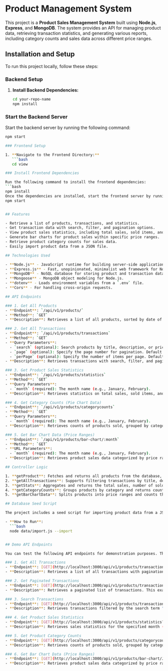 # Product Management System

This project is a **Product Sales Management System** built using **Node.js**, **Express**, and **MongoDB**. The system provides an API for managing product data, retrieving transaction statistics, and generating various reports, including category counts and sales data across different price ranges.

## Installation and Setup

To run this project locally, follow these steps:

### Backend Setup

1. **Install Backend Dependencies:**
   ```bash
   cd your-repo-name
   npm install
### Start the Backend Server

Start the backend server by running the following command:
```bash
npm start

### Frontend Setup

1. **Navigate to the Frontend Directory:**
   ```bash
   cd view

### Install Frontend Dependencies

Run the following command to install the frontend dependencies:
```bash
npm install
Once the dependencies are installed, start the frontend server by running:
npm start


## Features

- Retrieve a list of products, transactions, and statistics.
- Get transaction data with search, filter, and pagination options.
- View product sales statistics, including total sales, sold items, and unsold items.
- Generate bar charts for product sales within specific price ranges.
- Retrieve product category counts for sales data.
- Easily import product data from a JSON file.

## Technologies Used

- **Node.js** - JavaScript runtime for building server-side applications.
- **Express.js** - Fast, unopinionated, minimalist web framework for Node.js.
- **MongoDB** - NoSQL database for storing product and transaction data.
- **Mongoose** - MongoDB object modeling for Node.js.
- **dotenv** - Loads environment variables from a `.env` file.
- **Cors** - For handling cross-origin requests.

## API Endpoints

### 1. Get All Products
- **Endpoint**: `/api/v1/products/`
- **Method**: `GET`
- **Description**: Retrieves a list of all products, sorted by date of sale in descending order.

### 2. Get All Transactions
- **Endpoint**: `/api/v1/products/transactions`
- **Method**: `GET`
- **Query Parameters**:
  - `search` (optional): Search products by title, description, or price.
  - `page` (optional): Specify the page number for pagination. Default is 1.
  - `perPage` (optional): Specify the number of items per page. Default is 10.
- **Description**: Retrieves transactions with search, filter, and pagination functionality.

### 3. Get Product Sales Statistics
- **Endpoint**: `/api/v1/products/statistics`
- **Method**: `GET`
- **Query Parameters**:
  - `month` (required): The month name (e.g., January, February).
- **Description**: Retrieves statistics on total sales, sold items, and unsold items for a specific month.

### 4. Get Category Counts (Pie Chart Data)
- **Endpoint**: `/api/v1/products/categorycounts`
- **Method**: `GET`
- **Query Parameters**:
  - `month` (required): The month name (e.g., January, February).
- **Description**: Retrieves counts of products sold, grouped by category, for a specific month.

### 5. Get Bar Chart Data (Price Ranges)
- **Endpoint**: `/api/v1/products/bar-chart/:month`
- **Method**: `GET`
- **URL Parameters**:
  - `month` (required): The month name (e.g., January, February).
- **Description**: Retrieves product sales data categorized by price ranges for a specific month.

## Controller Logic

1. **getProduct**: Fetches and returns all products from the database, sorted by the most recent date of sale.
2. **getAllTransactions**: Supports filtering transactions by title, description, and price. Provides pagination and a total record count for large datasets.
3. **getStats**: Aggregates and returns the total sales, number of sold items, and unsold items for a given month using MongoDB’s aggregation pipeline.
4. **getCategoryCounts**: Groups products by category and returns counts for each category based on sales data for a given month.
5. **getBarChartData**: Splits products into price ranges and counts the number of products in each range for a specific month.

## Database Seed Script

The project includes a seed script for importing product data from a JSON file into MongoDB.

- **How to Run**:
  ```bash
  node data/import.js --import


## Demo API Endpoints

You can test the following API endpoints for demonstration purposes. These endpoints provide various functionalities related to product transactions, statistics, and data visualization.

### 1. Get All Transactions
- **Endpoint**: [GET](http://localhost:3000/api/v1/products/transactions)
- **Description**: Retrieves a list of all transactions with pagination. By default, it returns the first page with a predefined number of items per page.

### 2. Get Paginated Transactions
- **Endpoint**: [GET](http://localhost:3000/api/v1/products/transactions?page=2&perPage=5)
- **Description**: Retrieves a paginated list of transactions. This example retrieves the second page with 5 transactions per page. You can adjust the `page` and `perPage` query parameters to navigate through different pages of results.

### 3. Search Transactions
- **Endpoint**: [GET](http://localhost:3000/api/v1/products/transactions?search=jacket&page=1&perPage=5)
- **Description**: Retrieves transactions filtered by the search term "jacket." This example fetches the first page with 5 results per page. You can modify the `search` parameter to find specific products.

### 4. Get Product Sales Statistics
- **Endpoint**: [GET](http://localhost:3000/api/v1/products/statistics?month=November)
- **Description**: Retrieves sales statistics for the specified month (November). It includes total sales, sold items, and unsold items.

### 5. Get Product Category Counts
- **Endpoint**: [GET](http://localhost:3000/api/v1/products/categorycounts?month=January)
- **Description**: Retrieves counts of products sold, grouped by category, for the specified month (January). This data can be useful for visualizing sales distribution across different product categories.

### 6. Get Bar Chart Data (Price Ranges)
- **Endpoint**: [GET](http://localhost:3000/api/v1/products/bar-chart/January)
- **Description**: Retrieves product sales data categorized by price ranges for the specified month (January). This data can be used to generate bar charts for visual analysis of sales trends.


